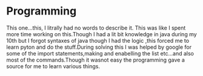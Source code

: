 # Programming

This one...this, I litrally had no words to describe it. This was like I spent more time working on this.Though I had a lit bit knowledge in java during my 10th but I forgot syntaxes of java though I had the logic ,this forced me to learn pyton and do the stuff.During solving this I was helped by google for some of the import statements,making and enabelling the list etc...and also most of the commands.Though it wasnot easy the programming gave a source for me to learn various things.
